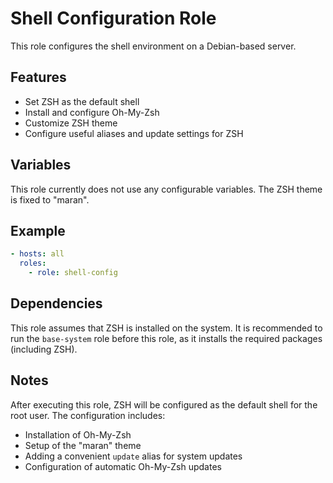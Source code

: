 # Shell Configuration Role

This role configures the shell environment on a Debian-based server.

## Features

- Set ZSH as the default shell
- Install and configure Oh-My-Zsh
- Customize ZSH theme
- Configure useful aliases and update settings for ZSH

## Variables

This role currently does not use any configurable variables. The ZSH theme is fixed to "maran".

## Example

```yaml
- hosts: all
  roles:
    - role: shell-config
```

## Dependencies

This role assumes that ZSH is installed on the system. It is recommended to run the `base-system` role before this role, as it installs the required packages (including ZSH).

## Notes

After executing this role, ZSH will be configured as the default shell for the root user. The configuration includes:
- Installation of Oh-My-Zsh
- Setup of the "maran" theme
- Adding a convenient `update` alias for system updates
- Configuration of automatic Oh-My-Zsh updates